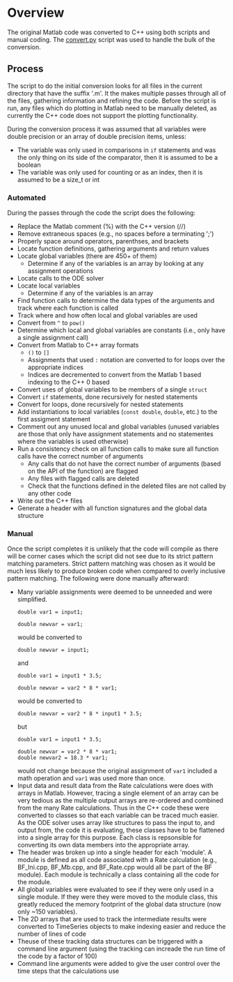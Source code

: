 # Overview

The original Matlab code was converted to C++ using both scripts and manual coding. The [convert.py](convert.py) script was used to
handle the bulk of the conversion.

## Process

The script to do the initial conversion looks for all files in the current directory that have the suffix '.m'. It the makes multiple
passes through all of the files, gathering information and refining the code. Before the script is run, any files which do plotting
in Matlab need to be manually deleted, as currently the C++ code does not support the plotting functionality.

During the conversion process it was assumed that all variables were double precision or an array of double precision items, unless:
- The variable was only used in comparisons in `if` statements and was the only thing on its side of the comparator, then it is assumed to be a boolean
- The variable was only used for counting or as an index, then it is assumed to be a size_t or int

### Automated

During the passes through the code the script does the following:
- Replace the Matlab comment (%) with the C++ version (//)
- Remove extraneous spaces (e.g., no spaces before a terminating ';')
- Properly space around operators, parenthses, and brackets
- Locate function definitions, gathering arguments and return values
- Locate global variables (there are 450+ of them)
  - Determine if any of the variables is an array by looking at any assignment operations
- Locate calls to the ODE solver
- Locate local variables
  - Determine if any of the variables is an array
- Find function calls to determine the data types of the arguments and track where each function is called
- Track where and how often local and global variables are used
- Convert from `^` to `pow()`
- Determine which local and global variables are constants (i.e., only have a single assignment call)
- Convert from Matlab to C++ array formats
  - `()` to `[]`
  - Assignments that used `:` notation are converted to for loops over the appropriate indices
  - Indices are decremented to convert from the Matlab 1 based indexing to the C++ 0 based
- Convert uses of global variables to be members of a single `struct`
- Convert `if` statements, done recursively for nested statements
- Convert for loops, done recursively for nested statements
- Add instantiations to local variables (`const double`, `double`, etc.) to the first assigment statement
- Comment out any unused local and global variables (unused variables are those that only have assignment statements and no statementes where the variables is used otherwise)
- Run a consistency check on all function calls to make sure all function calls have the correct number of arguments
  - Any calls that do not have the correct number of arguments (based on the API of the function) are flagged
  - Any files with flagged calls are deleted
  - Check that the functions defined in the deleted files are not called by any other code
- Write out the C++ files
- Generate a header with all function signatures and the global data structure

### Manual
Once the script completes it is unlikely that the code will compile as there will be corner cases which the script did not see due to its
strict pattern matching parameters. Strict pattern matching was chosen as it would be much less likely to produce broken code when compared to
overly inclusive pattern matching. The following were done manually afterward:

- Many variable assignments were deemed to be unneeded and were simplified.
  ```
  double var1 = input1;

  double newvar = var1;
  ```
  would be converted to
  ```
  double newvar = input1;
  ```
  and
  ```
  double var1 = input1 * 3.5;

  double newvar = var2 * 8 * var1;
  ```
  would be converted to
  ```
  double newvar = var2 * 8 * input1 * 3.5;
  ```
  but
  ```
  double var1 = input1 * 3.5;

  double newvar = var2 * 8 * var1;
  double newvar2 = 18.3 * var1;
  ```
  would not change because the original assignment of `var1` included a math operation and `var1` was used more than once.
- Input data and result data from the Rate calculations were does with arrays in Matlab. However, tracing a single element
  of an array can be very tedious as the multiple output arrays are re-ordered and combined from the many Rate calculations.
  Thus in the C++ code these were converted to classes so that each variable can be traced much easier. As the ODE solver
  uses array like structures to pass the input to, and output from, the code it is evaluating, these classes have
  to be flattened into a single array for this purpose. Each class is repsonsible for converting its own data members into
  the appropriate array.
- The header was broken up into a single header for each 'module'. A module is defined as all code associated with a Rate calculation
  (e.g., BF_Ini.cpp, BF_Mb.cpp, and BF_Rate.cpp would all be part of the BF module). Each module is technically a class containing all
  the code for the module.
- All global variables were evaluated to see if they were only used in a single module. If they were they were moved to the module class,
  this greatly reduced the memory footprint of the global data structure (now only ~150 variables).
- The 2D arrays that are used to track the intermediate results were converted to TimeSeries objects to make indexing easier and reduce the
  number of lines of code
- Theuse of these tracking data structures can be triggered with a command line argument (using the tracking can increade the run time of the code by a factor of 100)
- Command line arguments were added to give the user control over the time steps that the calculations use
